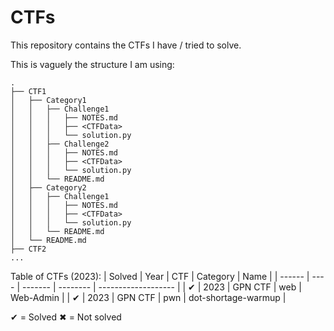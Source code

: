 # CTFs

This repository contains the CTFs I have / tried to solve.

This is vaguely the structure I am using:
```
.
├── CTF1
│   ├── Category1
│   │   ├── Challenge1
│   │   │   ├── NOTES.md
│   │   │   ├── <CTFData>
│   │   │   └── solution.py
│   │   ├── Challenge2
│   │   │   ├── NOTES.md
│   │   │   ├── <CTFData>
│   │   │   └── solution.py
│   │   └── README.md
│   ├── Category2
│   │   ├── Challenge1
│   │   │   ├── NOTES.md
│   │   │   ├── <CTFData>
│   │   │   └── solution.py
│   │   └── README.md
│   └── README.md
├── CTF2
...
```

Table of CTFs (2023):
| Solved | Year | CTF     | Category | Name                |
| ------ | ---- | ------- | -------- | ------------------- |
| ✔      | 2023 | GPN CTF | web      | Web-Admin           |
| ✔      | 2023 | GPN CTF | pwn      | dot-shortage-warmup |

✔ = Solved
✖ = Not solved
